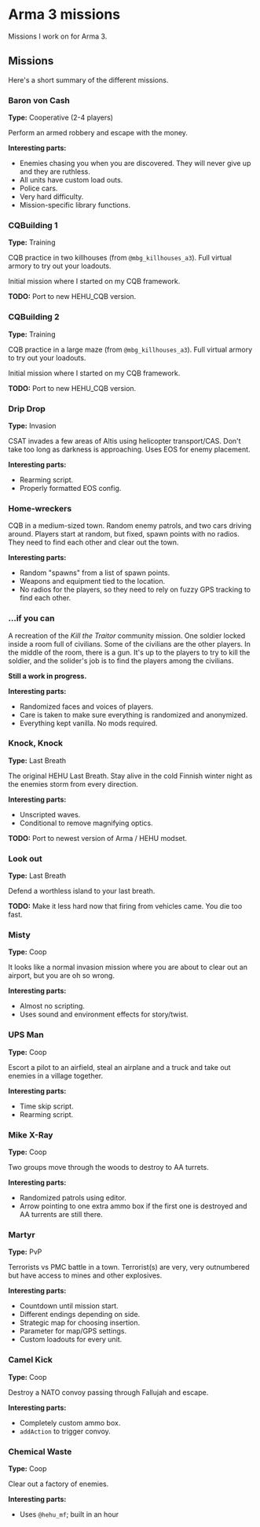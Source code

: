 # Arma 3 missions

Missions I work on for Arma 3.

## Missions

Here's a short summary of the different missions.

### Baron von Cash

**Type:** Cooperative (2-4 players)

Perform an armed robbery and escape with the money.

**Interesting parts:**
* Enemies chasing you when you are discovered. They will never give up and they are ruthless.
* All units have custom load outs.
* Police cars.
* Very hard difficulty.
* Mission-specific library functions.

### CQBuilding 1

**Type:** Training

CQB practice in two killhouses (from `@mbg_killhouses_a3`). Full virtual armory to try out your loadouts.

Initial mission where I started on my CQB framework.

**TODO:** Port to new HEHU_CQB version.

### CQBuilding 2

**Type:** Training

CQB practice in a large maze (from `@mbg_killhouses_a3`). Full virtual armory to try out your loadouts.

Initial mission where I started on my CQB framework.

**TODO:** Port to new HEHU_CQB version.

### Drip Drop

**Type:** Invasion

CSAT invades a few areas of Altis using helicopter transport/CAS. Don't take too long as darkness is approaching. Uses EOS for enemy placement.

**Interesting parts:**
* Rearming script.
* Properly formatted EOS config.

### Home-wreckers

CQB in a medium-sized town. Random enemy patrols, and two cars driving around. Players start at random, but fixed, spawn points with no radios. They need to find each other and clear out the town.

**Interesting parts:**
* Random "spawns" from a list of spawn points.
* Weapons and equipment tied to the location.
* No radios for the players, so they need to rely on fuzzy GPS tracking to find each other.

### ...if you can

A recreation of the *Kill the Traitor* community mission. One soldier locked inside a room full of civilians. Some of the civilians are the other players. In the middle of the room, there is a gun. It's up to the players to try to kill the soldier, and the solider's job is to find the players among the civilians.

**Still a work in progress.**

**Interesting parts:**
* Randomized faces and voices of players.
* Care is taken to make sure everything is randomized and anonymized.
* Everything kept vanilla. No mods required.

### Knock, Knock

**Type:** Last Breath

The original HEHU Last Breath. Stay alive in the cold Finnish winter night as the enemies storm from every direction.

**Interesting parts:**
* Unscripted waves.
* Conditional to remove magnifying optics.

**TODO:** Port to newest version of Arma / HEHU modset.

### Look out

**Type:** Last Breath

Defend a worthless island to your last breath.

**TODO:** Make it less hard now that firing from vehicles came. You die too fast.

### Misty ###

**Type:** Coop

It looks like a normal invasion mission where you are about to clear out an airport, but you are oh so wrong.

**Interesting parts:**
* Almost no scripting.
* Uses sound and environment effects for story/twist.

### UPS Man

**Type:** Coop

Escort a pilot to an airfield, steal an airplane and a truck and take out enemies in a village together.

**Interesting parts:**
* Time skip script.
* Rearming script.

### Mike X-Ray

**Type:** Coop

Two groups move through the woods to destroy to AA turrets.

**Interesting parts:**
* Randomized patrols using editor.
* Arrow pointing to one extra ammo box if the first one is destroyed and AA turrents are still there.

### Martyr

**Type:** PvP

Terrorists vs PMC battle in a town. Terrorist(s) are very, very outnumbered but have access to mines and other explosives.

**Interesting parts:**
* Countdown until mission start.
* Different endings depending on side.
* Strategic map for choosing insertion.
* Parameter for map/GPS settings.
* Custom loadouts for every unit.

### Camel Kick

**Type:** Coop

Destroy a NATO convoy passing through Fallujah and escape.

**Interesting parts:**
* Completely custom ammo box.
* `addAction` to trigger convoy.

### Chemical Waste

**Type:** Coop

Clear out a factory of enemies.

**Interesting parts:**
* Uses `@hehu_mf`; built in an hour

